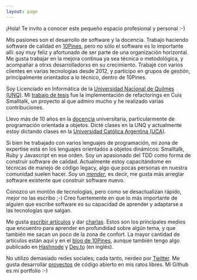 ```yaml
---
layout: page
---
```


¡Hola! Te invito a conocer este pequeño espacio profesional y personal :-)

Mis pasiones son el desarrollo de software y la docencia. Trabajo haciendo software de calidad en
[10Pines](http://10pines.com), pero no sólo el software es lo importante allí: soy muy feliz y afortunado de ser parte
de una organización horizontal. Me gusta trabajar en la mejora continua ya sea técnica o metodológica, y acompañar a
otrxs desarrolladorxs en su crecimiento. Trabajé con varios clientes en varias tecnologías desde 2012, y participo en
grupos de gestión, principalmente orientados a lo técnico, dentro de 10Pines.

Soy Licenciado en Informática de la [Universidad Nacional de Quilmes (UNQ)](http://unq.edu.ar). Mi [trabajo de tesis](/proyectos/tesis-licenciatura-unq)
fue la implementación de refactorings en Cuis Smalltalk, un proyecto al que admiro mucho y he realizado varias
contribuciones.

Llevo más de 10 años en la [docencia](/docencia) universitaria, particularmente de programación orientada a objetos. Dicté
clases en la UNQ y actualmente estoy dictando clases en la [Universidad Católica Argentina (UCA)](http://uca.edu.ar/).

Si bien he trabajado con varios lenguajes de programación, mi zona de expertise está en los lenguajes orientados a objetos
dinámicos: Smalltalk, Ruby y Javascript en ese orden. Soy un apasionado del TDD como forma de construir software de
calidad. Actualmente estoy capacitándome en técnicas de manejo de código legacy, algo que pocas personas en nuestra
comunidad suelen hacer. Soy un [_mender_](https://corgibytes.com/blog/2015/08/14/makers-vs-menders/), es decir, me gusta
más arreglar software existente que construir software nuevo.

Conozco un montón de tecnologías, pero como se desactualizan rápido, mejor no las escribo ;-) Creo fuertemente en que lo
más importante de alguien que escribe software es su capacidad de aprender y adaptarse a las tecnologías que salgan.

Me gusta [escribir artículos](/blog) y dar [charlas](/presentaciones). Estos son los principales medios que encuentro para
aprender en profundidad sobre algún tema, y que también me sacan un poco de la zona de confort. La mayor cantidad de
artículos están aquí y en el [blog de 10Pines](https://blog.10pines.com/author/nahuel/), aunque también tengo algo
publicado en [Hashnode](https://ngarbezza.hashnode.dev/) y [Dev.to](https://dev.to/ngarbezza) (en inglés).

No utilizo demasiado redes sociales; cada tanto, nerdeo por [Twitter](https://twitter.com/ngarbezza). Me gusta desarrollar
[proyectos](/proyectos) de código abierto en mis ratos libres. Mi Github es mi portfolio :-)

